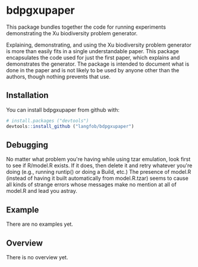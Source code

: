 <!-- README.md is generated from README.Rmd. Please edit that file -->
bdpgxupaper
===========

This package bundles together the code for running experiments demonstrating the Xu biodiversity problem generator.

Explaining, demonstrating, and using the Xu biodiversity problem generator is more than easily fits in a single understandable paper. This package encapsulates the code used for just the first paper, which explains and demonstrates the generator. The package is intended to document what is done in the paper and is not likely to be used by anyone other than the authors, though nothing prevents that use.

Installation
------------

You can install bdpgxupaper from github with:

``` r
# install.packages ("devtools")  
devtools::install_github ("langfob/bdpgxupaper")
```

Debugging
---------

No matter what problem you're having while using tzar emulation, look first to see if R/model.R exists. If it does, then delete it and retry whatever you're doing (e.g., running runtip() or doing a Build, etc.) The presence of model.R (instead of having it built automatically from model.R.tzar) seems to cause all kinds of strange errors whose messages make no mention at all of model.R and lead you astray.

Example
-------

There are no examples yet.

Overview
--------

There is no overview yet.

